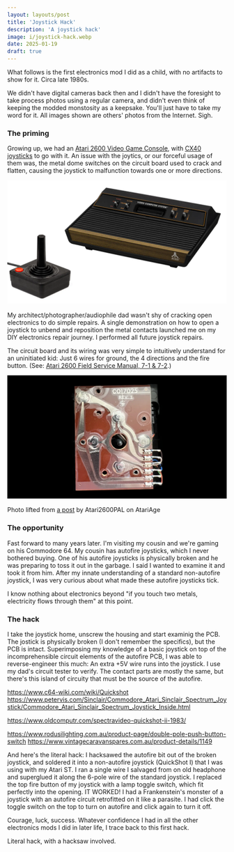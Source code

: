 ```yaml
---
layout: layouts/post
title: 'Joystick Hack'
description: 'A joystick hack'
image: i/joystick-hack.webp
date: 2025-01-19
draft: true
---
```


What follows is the first electronics mod I did as a child, with no artifacts to
show for it. Circa late 1980s.

We didn't have digital cameras back then and I didn't have the foresight to take
process photos using a regular camera, and didn't even think of keeping the
modded monstosity as a keepsake. You'll just have to take my word for it. All
images shown are others' photos from the Internet. Sigh.

### The priming

Growing up, we had an [Atari 2600 Video Game Console][1], with
[CX40 joysticks][2] to go with it. An issue with the joytics, or our forceful
usage of them was, the metal dome switches on the circuit board used to crack
and flatten, causing the joystick to malfunction towards one or more directions.

[1]: https://en.wikipedia.org/wiki/Atari_2600
[2]: https://en.wikipedia.org/wiki/Atari_CX40_joystick

<p class="center zoomable">
  <img src="i/atari-and-joystick.webp" alt="An Atari 2600 Video Game Console and a CX40 joystick standing next to it">
</p>

My architect/photographer/audiophile dad wasn't shy of cracking open electronics
to do simple repairs. A single demonstration on how to open a joystick to unbend
and reposition the metal contacts launched me on my DIY electronics repair
journey. I performed all future joystick repairs.

The circuit board and its wiring was very simple to intuitively understand for
an uninitiated kid: Just 6 wires for ground, the 4 directions and the fire
button. (See: [Atari 2600 Field Service Manual, 7-1 & 7-2][3].)

[3]: https://archive.org/details/atari-2600-field-service-manual/page/n125/mode/2up

<p class="center zoomable">
  <img src="i/atari-cx40-pcb.webp" alt="The circuit board of an Atari CX40 joystick">
</p>

<p class="meta">Photo lifted from <a href="https://forums.atariage.com/topic/346435-identify-if-cx40-is-genuine/#comment-5189662">a post</a> by Atari2600PAL on AtariAge</p>

### The opportunity

Fast forward to many years later. I'm visiting my cousin and we're gaming on his
Commodore 64. My cousin has autofire joysticks, which I never bothered buying.
One of his autofire joysticks is physically broken and he was preparing to toss
it out in the garbage. I said I wanted to examine it and took it from him.
After my innate understanding of a standard non-autofire joystick, I was very
curious about what made these autofire joysticks tick.

I know nothing about electronics beyond "if you touch two metals, electricity
flows through them" at this point.

### The hack

I take the joystick home, unscrew the housing and start examinig the PCB. The
jostick is physically broken (I don't remember the specifics), but the PCB is
intact. Superimposing my knowledge of a basic joystick on top of the
incomprehensible circuit elements of the autofire PCB, I was able to
reverse-engineer this much: An extra +5V wire runs into the joystick. I use my
dad's circuit tester to verify. The contact parts are mostly the
same, but there's this island of circuity that must be the source of the
autofire.

https://www.c64-wiki.com/wiki/Quickshot
https://www.petervis.com/Sinclair/Commodore_Atari_Sinclair_Spectrum_Joystick/Commodore_Atari_Sinclair_Spectrum_Joystick_Inside.html

https://www.oldcomputr.com/spectravideo-quickshot-ii-1983/

https://www.rodusilighting.com.au/product-page/double-pole-push-button-switch
https://www.vintagecaravanspares.com.au/product-details/1149

And here's the literal hack: I hacksawed the autofire bit out of the broken
joystick, and soldered it into a non-autofire joystick (QuickShot I) that I was using with my
Atari ST. I ran a single wire I salvaged from on old headphone and superglued it
along the 6-pole wire of the standard joystick. I replaced the top fire button
of my joystick with a lamp toggle switch, which fit perfectly into the opening.
IT WORKED! I had a Frankenstein's monster of a joystick with an autofire circuit
retrofitted on it like a parasite. I had click the toggle switch on the top to
turn on autofire and click again to turn it off.

Courage, luck, success. Whatever confidence I had in all the other electronics
mods I did in later life, I trace back to this first hack.

Literal hack, with a hacksaw involved.
